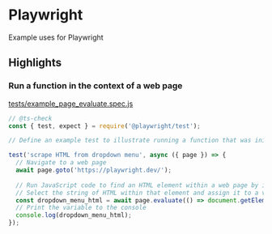 # Playwright
Example uses for Playwright

## Highlights

### Run a function in the context of a web page

[tests/example_page_evaluate.spec.js](tests/example_page_evaluate.spec.js)
```js title="tests/example_page_evaluate.spec.js"
// @ts-check
const { test, expect } = require('@playwright/test');

// Define an example test to illustrate running a function that was initially defined in the Playwright code in the context of a web page (as opposed to running it in the Playwright environment).

test('scrape HTML from dropdown menu', async ({ page }) => {
  // Navigate to a web page
  await page.goto('https://playwright.dev/');
  
  // Run JavaScript code to find an HTML element within a web page by its class name
  // Select the string of HTML within that element and assign it to a variable
  const dropdown_menu_html = await page.evaluate(() => document.getElementsByClassName('dropdown__menu')[0].innerHTML);
  // Print the variable to the console
  console.log(dropdown_menu_html);
});
```